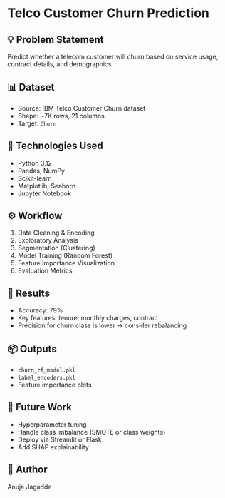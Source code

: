 # Telco Customer Churn Prediction

## 💡 Problem Statement
Predict whether a telecom customer will churn based on service usage, contract details, and demographics.

## 📊 Dataset
- Source: IBM Telco Customer Churn dataset
- Shape: ~7K rows, 21 columns
- Target: `Churn`

## 🧰 Technologies Used
- Python 3.12
- Pandas, NumPy
- Scikit-learn
- Matplotlib, Seaborn
- Jupyter Notebook

## ⚙️ Workflow
1. Data Cleaning & Encoding
2. Exploratory Analysis
3. Segmentation (Clustering)
4. Model Training (Random Forest)
5. Feature Importance Visualization
6. Evaluation Metrics

## 🎯 Results
- Accuracy: 79%
- Key features: tenure, monthly charges, contract
- Precision for churn class is lower → consider rebalancing

## 📦 Outputs
- `churn_rf_model.pkl`
- `label_encoders.pkl`
- Feature importance plots

## 🔮 Future Work
- Hyperparameter tuning
- Handle class imbalance (SMOTE or class weights)
- Deploy via Streamlit or Flask
- Add SHAP explainability

## 📝 Author
Anuja Jagadde
